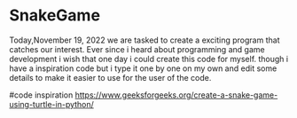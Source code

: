 # SnakeGame

Today,November 19, 2022 we are tasked to create a exciting program that catches our interest. Ever since i heard about programming and game development i wish that one day i could create this code for myself. though i have a inspiration code but i type it one by one on my own and edit some details to make it easier to use for the user of the code.

#code inspiration
https://www.geeksforgeeks.org/create-a-snake-game-using-turtle-in-python/
